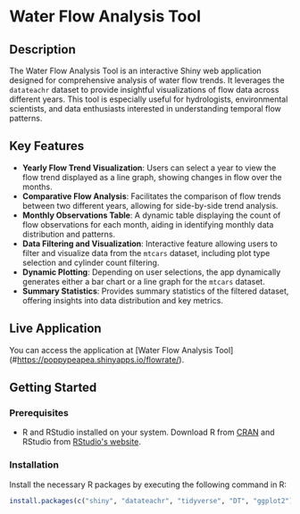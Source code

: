 # Water Flow Analysis Tool

## Description
The Water Flow Analysis Tool is an interactive Shiny web application designed for comprehensive analysis of water flow trends. It leverages the `datateachr` dataset to provide insightful visualizations of flow data across different years. This tool is especially useful for hydrologists, environmental scientists, and data enthusiasts interested in understanding temporal flow patterns.

## Key Features
- **Yearly Flow Trend Visualization**: Users can select a year to view the flow trend displayed as a line graph, showing changes in flow over the months.
- **Comparative Flow Analysis**: Facilitates the comparison of flow trends between two different years, allowing for side-by-side trend analysis.
- **Monthly Observations Table**: A dynamic table displaying the count of flow observations for each month, aiding in identifying monthly data distribution and patterns.
- **Data Filtering and Visualization**: Interactive feature allowing users to filter and visualize data from the `mtcars` dataset, including plot type selection and cylinder count filtering.
- **Dynamic Plotting**: Depending on user selections, the app dynamically generates either a bar chart or a line graph for the `mtcars` dataset.
- **Summary Statistics**: Provides summary statistics of the filtered dataset, offering insights into data distribution and key metrics.

## Live Application
You can access the application at [Water Flow Analysis Tool] (#https://poppypeapea.shinyapps.io/flowrate/).

## Getting Started

### Prerequisites
- R and RStudio installed on your system. Download R from [CRAN](https://cran.r-project.org/) and RStudio from [RStudio's website](https://www.rstudio.com/products/rstudio/download/).

### Installation
Install the necessary R packages by executing the following command in R:

```R
install.packages(c("shiny", "datateachr", "tidyverse", "DT", "ggplot2"))
